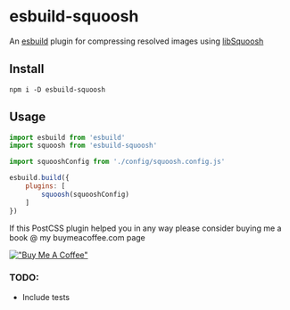 # esbuild-squoosh

An [esbuild](https://esbuild.github.io/) plugin for compressing resolved images using [libSquoosh](https://github.com/GoogleChromeLabs/squoosh/tree/dev/libsquoosh)

## Install
`npm i -D esbuild-squoosh`

## Usage
```js
import esbuild from 'esbuild'
import squoosh from 'esbuild-squoosh'

import squooshConfig from './config/squoosh.config.js'

esbuild.build({
    plugins: [
        squoosh(squooshConfig)
    ]
})
```

If this PostCSS plugin helped you in any way please consider buying me a book @ my buymeacoffee.com page

[!["Buy Me A Coffee"][bmc-badge]][bmc-page]

### TODO:
- Include tests

[bmc-page]: https://www.buymeacoffee.com/bognarlaszlo
[bmc-badge]: https://www.buymeacoffee.com/assets/img/guidelines/download-assets-sm-1.svg
